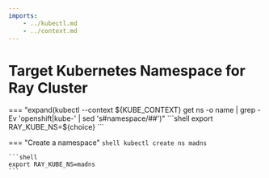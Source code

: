 ```yaml
---
imports:
    - ../kubectl.md
    - ../context.md
---
```


# Target Kubernetes Namespace for Ray Cluster

=== "expand(kubectl --context ${KUBE_CONTEXT} get ns -o name | grep -Ev 'openshift|kube-' | sed 's#namespace/##')"
    ```shell
    export RAY_KUBE_NS=${choice}
    ```

=== "Create a namespace"
    ```shell
    kubectl create ns madns
    ```
    
    ```shell
    export RAY_KUBE_NS=madns
    ```
    
